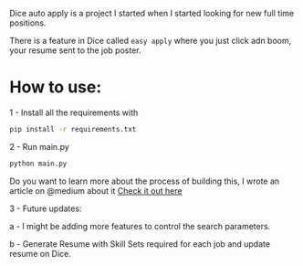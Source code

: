 Dice auto apply is a project I started when I started looking for new full time positions.

There is a feature in Dice called `easy apply` where you just click adn boom, your resume sent to the job poster.

# How to use:
1 - Install all the requirements with 
```bash
pip install -r requirements.txt
```

2 - Run main.py
```bash
python main.py
```

Do you want to learn more about the process of building this, I wrote an article on @medium about it
[Check it out here](https://medium.com/@hnahli/how-to-automate-job-application-using-python-case-study-5cab4225a856)

3 - Future updates:

a - I might be adding more features to control the search parameters.

b - Generate Resume with Skill Sets required for each job and update resume on Dice.